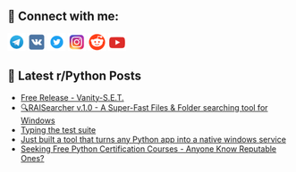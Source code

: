 ## 🔎 Connect with me:
[<img src="https://github.com/bullbesh/bullbesh/blob/main/images/Telegram.png" width="32" height="32" />](https://t.me/bullbesh)
[<img src="https://github.com/bullbesh/bullbesh/blob/main/images/VK.png" width="32" height="32" />](https://vk.com/bullbesh)
[<img src="https://github.com/bullbesh/bullbesh/blob/main/images/Twitter.png" width="32" height="32" />](https://twitter.com/bullbesh1)
[<img src="https://github.com/bullbesh/bullbesh/blob/main/images/Instagram.png" width="32" height="32" />](https://www.instagram.com/bullbesh)
[<img src="https://github.com/bullbesh/bullbesh/blob/main/images/Reddit.png" width="32" height="32" />](https://www.reddit.com/user/bullbesh)
[<img src="https://github.com/bullbesh/bullbesh/blob/main/images/YouTube.png" width="32" height="32" />](https://www.youtube.com/channel/UCtfjRs6uzgq5mfm8S06WTcg)

## 📕 Latest r/Python Posts
<!-- BLOG-POST-LIST:START -->
- [Free Release - Vanity-S.E.T.](https://www.reddit.com/r/Python/comments/1nviqak/free_release_vanityset/)
- [🔍RAISearcher v.1.0 - A Super-Fast Files &amp; Folder searching tool for Windows](https://www.reddit.com/r/Python/comments/1nv928s/raisearcher_v10_a_superfast_files_folder/)
- [Typing the test suite](https://www.reddit.com/r/Python/comments/1nv72oz/typing_the_test_suite/)
- [Just built a tool that turns any Python app into a native windows service](https://www.reddit.com/r/Python/comments/1nv696e/just_built_a_tool_that_turns_any_python_app_into/)
- [Seeking Free Python Certification Courses - Anyone Know Reputable Ones?](https://www.reddit.com/r/Python/comments/1nv68ds/seeking_free_python_certification_courses_anyone/)
<!-- BLOG-POST-LIST:END -->
